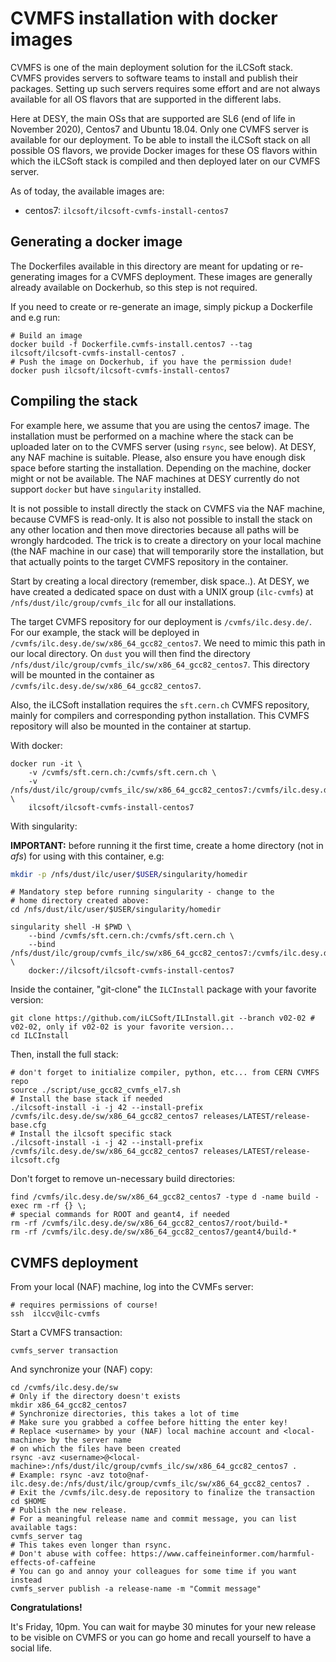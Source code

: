 

# CVMFS installation with docker images

CVMFS is one of the main deployment solution for the iLCSoft stack. CVMFS provides servers to software teams to install and publish their packages.
Setting up such servers requires some effort and are not always available for all OS flavors that are supported in the different labs.

Here at DESY, the main OSs that are supported are SL6 (end of life in November 2020), Centos7 and Ubuntu 18.04. Only one CVMFS server is available for our deployment. To be able to install the iLCSoft stack on all possible OS flavors, we provide Docker images for these OS flavors within which the iLCSoft stack is compiled and then deployed later on our CVMFS server.

As of today, the available images are:
- centos7: `ilcsoft/ilcsoft-cvmfs-install-centos7`

## Generating a docker image

The Dockerfiles available in this directory are meant for updating or re-generating images for a CVMFS deployment.
These images are generally already available on Dockerhub, so this step is not required.

If you need to create or re-generate an image, simply pickup a Dockerfile and e.g run:

```shell
# Build an image
docker build -f Dockerfile.cvmfs-install.centos7 --tag ilcsoft/ilcsoft-cvmfs-install-centos7 .
# Push the image on Dockerhub, if you have the permission dude!
docker push ilcsoft/ilcsoft-cvmfs-install-centos7
```

## Compiling the stack

For example here, we assume that you are using the centos7 image. The installation must be performed on a machine where the stack can be uploaded later on to the CVMFS server (using `rsync`, see below). At DESY, any NAF machine is suitable. Please, also ensure you have enough disk space before starting the installation. Depending on the machine, docker might or not be available. The NAF machines at DESY currently do not support `docker` but have `singularity` installed.

It is not possible to install directly the stack on CVMFS via the NAF machine, because CVMFS is read-only. It is also not possible to install the stack on any other location and then move directories because all paths will be wrongly hardcoded. The trick is to create a directory on your local machine (the NAF machine in our case) that will temporarily store the installation, but that actually points to the target CVMFS repository in the container.

Start by creating a local directory (remember, disk space..). At DESY, we have created a dedicated space on dust with a UNIX group (`ilc-cvmfs`) at `/nfs/dust/ilc/group/cvmfs_ilc` for all our installations.

The target CVMFS repository for our deployment is `/cvmfs/ilc.desy.de/`. For our example, the stack will be deployed in `/cvmfs/ilc.desy.de/sw/x86_64_gcc82_centos7`. We need to mimic this path in our local directory. On `dust` you will then find the directory `/nfs/dust/ilc/group/cvmfs_ilc/sw/x86_64_gcc82_centos7`. This directory will be mounted in the container as `/cvmfs/ilc.desy.de/sw/x86_64_gcc82_centos7`.

Also, the iLCSoft installation requires the `sft.cern.ch` CVMFS repository, mainly for compilers and corresponding python installation. This CVMFS repository will also be mounted in the container at startup.

With docker:

```shell
docker run -it \
    -v /cvmfs/sft.cern.ch:/cvmfs/sft.cern.ch \
    -v /nfs/dust/ilc/group/cvmfs_ilc/sw/x86_64_gcc82_centos7:/cvmfs/ilc.desy.de/sw/x86_64_gcc82_centos7 \
    ilcsoft/ilcsoft-cvmfs-install-centos7
```

With singularity:

**IMPORTANT:** before running it the first time, create a home directory (not in *afs*) for using with this container, e.g:
```sh
mkdir -p /nfs/dust/ilc/user/$USER/singularity/homedir
```

```shell
# Mandatory step before running singularity - change to the
# home directory created above:
cd /nfs/dust/ilc/user/$USER/singularity/homedir

singularity shell -H $PWD \
    --bind /cvmfs/sft.cern.ch:/cvmfs/sft.cern.ch \
    --bind /nfs/dust/ilc/group/cvmfs_ilc/sw/x86_64_gcc82_centos7:/cvmfs/ilc.desy.de/sw/x86_64_gcc82_centos7 \
    docker://ilcsoft/ilcsoft-cvmfs-install-centos7
```

Inside the container, "git-clone" the `ILCInstall` package with your favorite version:

```shell
git clone https://github.com/iLCSoft/ILInstall.git --branch v02-02 # v02-02, only if v02-02 is your favorite version...
cd ILCInstall
```

Then, install the full stack:

```shell
# don't forget to initialize compiler, python, etc... from CERN CVMFS repo
source ./script/use_gcc82_cvmfs_el7.sh
# Install the base stack if needed
./ilcsoft-install -i -j 42 --install-prefix /cvmfs/ilc.desy.de/sw/x86_64_gcc82_centos7 releases/LATEST/release-base.cfg
# Install the ilcsoft specific stack
./ilcsoft-install -i -j 42 --install-prefix /cvmfs/ilc.desy.de/sw/x86_64_gcc82_centos7 releases/LATEST/release-ilcsoft.cfg
```

Don't forget to remove un-necessary build directories:

```shell
find /cvmfs/ilc.desy.de/sw/x86_64_gcc82_centos7 -type d -name build -exec rm -rf {} \;
# special commands for ROOT and geant4, if needed
rm -rf /cvmfs/ilc.desy.de/sw/x86_64_gcc82_centos7/root/build-*
rm -rf /cvmfs/ilc.desy.de/sw/x86_64_gcc82_centos7/geant4/build-*
```

## CVMFS deployment

From your local (NAF) machine, log into the CVMFs server:

```shell
# requires permissions of course!
ssh  ilccv@ilc-cvmfs
```

Start a CVMFS transaction:

```shell
cvmfs_server transaction
```

And synchronize your (NAF) copy:

```shell
cd /cvmfs/ilc.desy.de/sw
# Only if the directory doesn't exists
mkdir x86_64_gcc82_centos7
# Synchronize directories, this takes a lot of time
# Make sure you grabbed a coffee before hitting the enter key!
# Replace <username> by your (NAF) local machine account and <local-machine> by the server name
# on which the files have been created
rsync -avz <username>@<local-machine>:/nfs/dust/ilc/group/cvmfs_ilc/sw/x86_64_gcc82_centos7 .
# Example: rsync -avz toto@naf-ilc.desy.de:/nfs/dust/ilc/group/cvmfs_ilc/sw/x86_64_gcc82_centos7 .
# Exit the /cvmfs/ilc.desy.de repository to finalize the transaction
cd $HOME
# Publish the new release.
# For a meaningful release name and commit message, you can list available tags:
cvmfs_server tag
# This takes even longer than rsync.
# Don't abuse with coffee: https://www.caffeineinformer.com/harmful-effects-of-caffeine
# You can go and annoy your colleagues for some time if you want instead
cvmfs_server publish -a release-name -m "Commit message"
```

**Congratulations!**

It's Friday, 10pm. You can wait for maybe 30 minutes for your new release to be visible on CVMFS or you can go home and recall yourself to have a social life.
